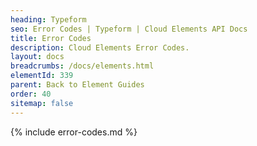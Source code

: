 ```yaml
---
heading: Typeform
seo: Error Codes | Typeform | Cloud Elements API Docs
title: Error Codes
description: Cloud Elements Error Codes.
layout: docs
breadcrumbs: /docs/elements.html
elementId: 339
parent: Back to Element Guides
order: 40
sitemap: false
---
```


{% include error-codes.md %}
